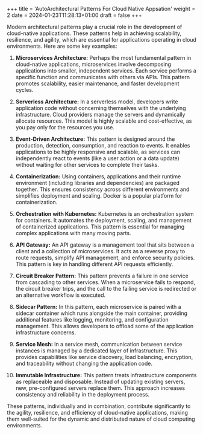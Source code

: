 +++
title = 'AutoArchitectural Patterns For Cloud Native Appsation'
weight = 2
date = 2024-01-23T11:28:13+01:00
draft = false
+++

Modern architectural patterns play a crucial role in the development of cloud-native applications. These patterns help in achieving scalability, resilience, and agility, which are essential for applications operating in cloud environments. Here are some key examples:

1. **Microservices Architecture:** Perhaps the most fundamental pattern in cloud-native applications, microservices involve decomposing applications into smaller, independent services. Each service performs a specific function and communicates with others via APIs. This pattern promotes scalability, easier maintenance, and faster development cycles.

2. **Serverless Architecture:** In a serverless model, developers write application code without concerning themselves with the underlying infrastructure. Cloud providers manage the servers and dynamically allocate resources. This model is highly scalable and cost-effective, as you pay only for the resources you use.

3. **Event-Driven Architecture:** This pattern is designed around the production, detection, consumption, and reaction to events. It enables applications to be highly responsive and scalable, as services can independently react to events (like a user action or a data update) without waiting for other services to complete their tasks.

4. **Containerization:** Using containers, applications and their runtime environment (including libraries and dependencies) are packaged together. This ensures consistency across different environments and simplifies deployment and scaling. Docker is a popular platform for containerization.

5. **Orchestration with Kubernetes:** Kubernetes is an orchestration system for containers. It automates the deployment, scaling, and management of containerized applications. This pattern is essential for managing complex applications with many moving parts.

6. **API Gateway:** An API gateway is a management tool that sits between a client and a collection of microservices. It acts as a reverse proxy to route requests, simplify API management, and enforce security policies. This pattern is key in handling different API requests efficiently.

7. **Circuit Breaker Pattern:** This pattern prevents a failure in one service from cascading to other services. When a microservice fails to respond, the circuit breaker trips, and the call to the failing service is redirected or an alternative workflow is executed.

8. **Sidecar Pattern:** In this pattern, each microservice is paired with a sidecar container which runs alongside the main container, providing additional features like logging, monitoring, and configuration management. This allows developers to offload some of the application infrastructure concerns.

9. **Service Mesh:** In a service mesh, communication between service instances is managed by a dedicated layer of infrastructure. This provides capabilities like service discovery, load balancing, encryption, and traceability without changing the application code.

10. **Immutable Infrastructure:** This pattern treats infrastructure components as replaceable and disposable. Instead of updating existing servers, new, pre-configured servers replace them. This approach increases consistency and reliability in the deployment process.

These patterns, individually and in combination, contribute significantly to the agility, resilience, and efficiency of cloud-native applications, making them well-suited for the dynamic and distributed nature of cloud computing environments.
